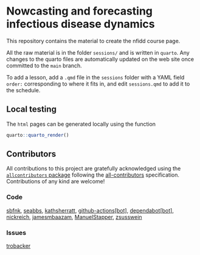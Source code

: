 
# Nowcasting and forecasting infectious disease dynamics

This repository contains the material to create the nfidd course page.

All the raw material is in the folder `sessions/` and is written in
`quarto`. Any changes to the quarto files are automatically updated on
the web site once committed to the `main` branch.

To add a lesson, add a `.qmd` file in the `sessions` folder with a YAML
field `order:` corresponding to where it fits in, and edit
`sessions.qmd` to add it to the schedule.

## Local testing

The `html` pages can be generated locally using the function

``` r
quarto::quarto_render()
```

## Contributors

<!-- ALL-CONTRIBUTORS-LIST:START - Do not remove or modify this section -->
<!-- prettier-ignore-start -->
<!-- markdownlint-disable -->

All contributions to this project are gratefully acknowledged using the
[`allcontributors` package](https://github.com/ropensci/allcontributors)
following the [all-contributors](https://allcontributors.org)
specification. Contributions of any kind are welcome!

### Code

<a href="https://github.com/nfidd/sismid/commits?author=sbfnk">sbfnk</a>,
<a href="https://github.com/nfidd/sismid/commits?author=seabbs">seabbs</a>,
<a href="https://github.com/nfidd/sismid/commits?author=kathsherratt">kathsherratt</a>,
<a href="https://github.com/nfidd/sismid/commits?author=github-actions[bot]">github-actions\[bot\]</a>,
<a href="https://github.com/nfidd/sismid/commits?author=dependabot[bot]">dependabot\[bot\]</a>,
<a href="https://github.com/nfidd/sismid/commits?author=nickreich">nickreich</a>,
<a href="https://github.com/nfidd/sismid/commits?author=jamesmbaazam">jamesmbaazam</a>,
<a href="https://github.com/nfidd/sismid/commits?author=ManuelStapper">ManuelStapper</a>,
<a href="https://github.com/nfidd/sismid/commits?author=zsusswein">zsusswein</a>

### Issues

<a href="https://github.com/nfidd/sismid/issues?q=is%3Aissue+author%3Atrobacker">trobacker</a>

<!-- markdownlint-enable -->
<!-- prettier-ignore-end -->
<!-- ALL-CONTRIBUTORS-LIST:END -->
